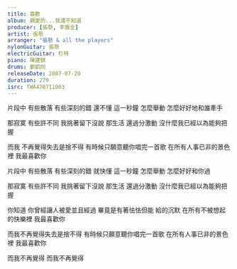 ```yaml
---
title: 喜歡
album: 親愛的...我還不知道
producer: [張懸, 李壽全]
artist: 張懸
arranger: "張懸 & all the players"
nylonGuitar: 張懸
electricGuitar: 杉特
piano: 陳建騏
drums: 鄭凱同
releaseDate: 2007-07-20
duration: 279
isrc: TWA470711003
---
```

片段中 有些散落 有些深刻的錯
還不懂 這一秒鐘 怎麼舉動 怎麼好好地和誰牽手

那寂寞 有些許不同 我挑著留下沒說
那生活 還過分激動 沒什麼我已經以為能夠把握

而我 不再覺得失去是捨不得 有時候只願意聽你唱完一首歌
在所有人事已非的景色裡 我最喜歡你

片段中 有些散落 有些深刻的錯
就快懂 這一秒鐘 怎麼舉動 怎麼好好和你過

那寂寞 有些許不同 我挑著留下沒說
那生活 還過分激動 沒什麼我已經以為能夠把握

你知道 你曾經讓人被愛並且經過 畢竟是有著怯怯但能 給的沉默
在所有不被想起的快樂裡 我最喜歡你

而我不再覺得失去是捨不得 有時候只願意聽你唱完一首歌
在所有人事已非的景色裡 我最喜歡你

而我不再覺得 而我不再覺得